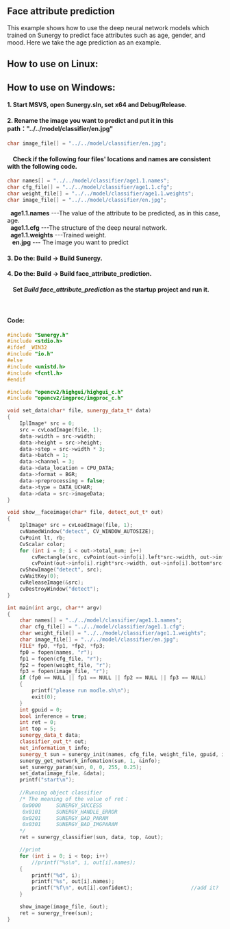 ## Face attribute prediction

This example shows how to use the deep neural network models which trained on Sunergy to predict face attributes such as age, gender, and mood. Here we take the age prediction as an example.
## How to use on **Linux**:
## How to use on **Windows**:

#### 1. Start MSVS, open Sunergy.sln, set x64 and Debug/Release.

#### 2. Rename the image you want to predict and put it in this path："../../model/classifier/en.jpg"
```C++
char image_file[] = "../../model/classifier/en.jpg";
```
#### &nbsp;&nbsp;&nbsp; Check if the following four files' locations and names are consistent with  the following code.


```C++
char names[] = "../../model/classifier/age1.1.names";
char cfg_file[] = "../../model/classifier/age1.1.cfg";
char weight_file[] = "../../model/classifier/age1.1.weights";
char image_file[] = "../../model/classifier/en.jpg";
```
&nbsp;&nbsp;**age1.1.names** ---The value of the attribute to be predicted, as in this case,  age.  
&nbsp;&nbsp;**age1.1.cfg** ---The structure of the deep neural network.  
&nbsp;&nbsp;**age1.1.weights** ---Trained weight.  
&nbsp;&nbsp; **en.jpg** --- The image you want to predict

#### 3. Do the: Build -> Build Sunergy.
#### 4. Do the: Build -> Build face_attribute_prediction. 
####  &nbsp;&nbsp;&nbsp;&nbsp;Set *Build face_attribute_prediction* as the startup project and run it.
&nbsp;
#### Code:

```C++
#include "Sunergy.h"
#include <stdio.h>
#ifdef _WIN32
#include "io.h"
#else
#include <unistd.h>
#include <fcntl.h>
#endif

#include "opencv2/highgui/highgui_c.h"
#include "opencv2/imgproc/imgproc_c.h"

void set_data(char* file, sunergy_data_t* data)
{
	IplImage* src = 0;
	src = cvLoadImage(file, 1);
	data->width = src->width;
	data->height = src->height;
	data->step = src->width * 3;
	data->batch = 1;
	data->channel = 3;
	data->data_location = CPU_DATA;
	data->format = BGR;
	data->preprocessing = false;
	data->type = DATA_UCHAR;
	data->data = src->imageData;
}

void show__faceimage(char* file, detect_out_t* out)
{
	IplImage* src = cvLoadImage(file, 1);
	cvNamedWindow("detect", CV_WINDOW_AUTOSIZE);
	CvPoint lt, rb;
	CvScalar color;
	for (int i = 0; i < out->total_num; i++)
		cvRectangle(src, cvPoint(out->info[i].left*src->width, out->info[i].top*src->height),
		cvPoint(out->info[i].right*src->width, out->info[i].bottom*src->height), cvScalar(255, 0, 0, 0), 3, 4, 0);
	cvShowImage("detect", src);
	cvWaitKey(0);
	cvReleaseImage(&src);
	cvDestroyWindow("detect");
}

int main(int argc, char** argv)
{
	char names[] = "../../model/classifier/age1.1.names";
	char cfg_file[] = "../../model/classifier/age1.1.cfg";
	char weight_file[] = "../../model/classifier/age1.1.weights";
	char image_file[] = "../../model/classifier/en.jpg";
	FILE* fp0, *fp1, *fp2, *fp3;
	fp0 = fopen(names, "r");
	fp1 = fopen(cfg_file, "r");
	fp2 = fopen(weight_file, "r");
	fp3 = fopen(image_file, "r");
	if (fp0 == NULL || fp1 == NULL || fp2 == NULL || fp3 == NULL)
	{
		printf("please run modle.sh\n");
		exit(0);
	}
	int gpuid = 0;
	bool inference = true;
	int ret = 0;
	int top = 5;                                
	sunergy_data_t data;
	classifier_out_t* out;
	net_information_t info;
	sunergy_t sun = sunergy_init(names, cfg_file, weight_file, gpuid, inference);
	sunergy_get_network_infomation(sun, 1, &info);
	set_sunergy_param(sun, 0, 0, 255, 0.25);
	set_data(image_file, &data);
	printf("start\n");
	
    //Running object classifier
    /* The meaning of the value of ret：
     0x0000     SUNERGY_SUCCESS
     0x0101     SUNERGY_HANDLE_ERROR	 
     0x0201     SUNERGY_BAD_PARAM		
     0x0301     SUNERGY_BAD_IMGPARAM	 
    */
	ret = sunergy_classifier(sun, data, top, &out);

    //print 
	for (int i = 0; i < top; i++)
		//printf("%s\n", i, out[i].names);					
	{
		printf("%d", i); 
		printf("%s", out[i].names);
		printf("%f\n", out[i].confident);					//add it?
	}

	show_image(image_file, &out);
	ret = sunergy_free(sun);
}
```
